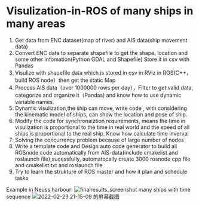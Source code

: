 # Visulization-in-ROS of many ships in many areas

1. Get data from ENC dataset(map of river) and AIS data(ship movement data)
2. Convert ENC data to separate shapefile to get the shape, location and some other infomation(Python GDAL and Shapefile)
   Store it in csv with Pandas
3. Visulize with shapefile data which is stored in csv in RViz in ROS(C++，build ROS node）then get the static Map
4. Process AIS data（over 1000000 rows per day），Filter to get valid data, categorize and organize it（Pandas) and know how to use dynamic variable names.
5. Dynamic visulization,the ship can move, write code , with considering the kinematic model of ships, can show the location and pose of ship.
6. Modify the code for synchronaiztion requirements, means the time in visulization is proportional to the time in real world and the speed of all ships is proportional to the    real ship. Know how calculate time inverval
7. Solving the concurrency problem because of large number of nodes
8. Write a template code and Design auto code generator to build all ROSnode code automatically from AIS-data(include cmakelist and roslaunch file),sucessfully, automatocally create 3000 rosnode cpp file and cmakelist.txt and roslaunch file
9. Try to learn the strukture of ROS master and how it plan and schedule tasks


Example in Neuss harbour:
![finalresults_screenshot](https://user-images.githubusercontent.com/85012724/153255565-29bd8b0e-e0a8-4c1a-a6c3-2c75583c583f.png)
many ships with time sequence
![2022-02-23 21-15-09 的屏幕截图](https://user-images.githubusercontent.com/85012724/155400821-2341ee1b-87d9-4bfd-8b1d-2a77bb652cb1.png)



